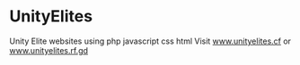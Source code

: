 # UnityElites
Unity Elite websites using php javascript css html
Visit www.unityelites.cf or www.unityelites.rf.gd
